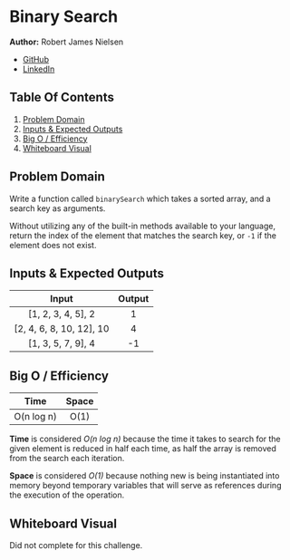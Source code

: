 # Binary Search
**Author:** Robert James Nielsen
- [GitHub](https://github.com/robertjnielsen)
- [LinkedIn](https://linkedin.com/in/robertjnielsen)

## Table Of Contents
1. [Problem Domain](#problem-domain)
2. [Inputs & Expected Outputs](#inputs--expected-outputs)
3. [Big O / Efficiency](#big-o--efficiency)
4. [Whiteboard Visual](#whiteboard-visual)

## Problem Domain
Write a function called `binarySearch` which takes a sorted array, and a search key as arguments.

Without utilizing any of the built-in methods available to your language, return the index of the element that matches the search key, or `-1` if the element does not exist.

## Inputs & Expected Outputs
|Input|Output|
|:---:|:---:|
|[1, 2, 3, 4, 5], 2|1|
|[2, 4, 6, 8, 10, 12], 10|4|
|[1, 3, 5, 7, 9], 4|-1|

## Big O / Efficiency
|Time|Space|
|:---:|:---:|
|O(n log n)|O(1)|

**Time** is considered _O(n log n)_ because the time it takes to search for the given element is reduced in half each time, as half the array is removed from the search each iteration.

**Space** is considered _O(1)_ because nothing new is being instantiated into memory beyond temporary variables that will serve as references during the execution of the operation.

## Whiteboard Visual
Did not complete for this challenge.